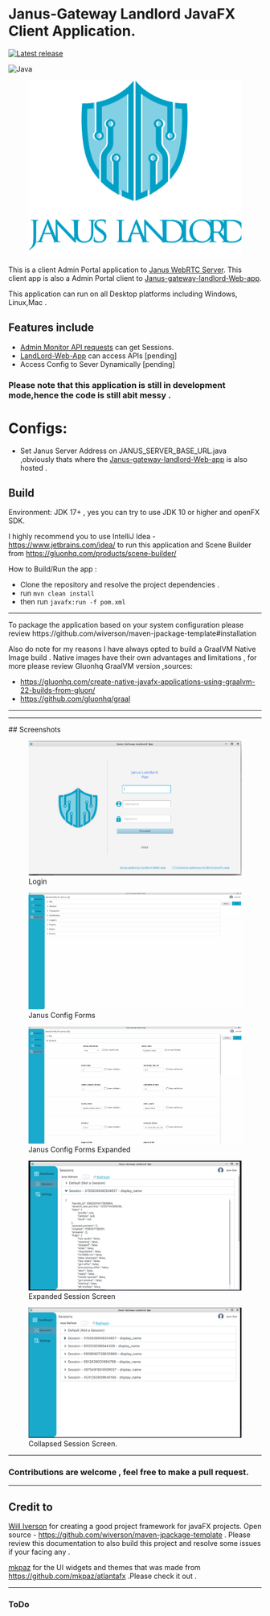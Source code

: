 # Janus-Gateway Landlord JavaFX Client Application.


[![Latest release](https://img.shields.io/badge/version-0.5-blue)](https://img.shields.io/badge/v0.1-tag-green)

![Java](https://img.shields.io/badge/Java-ED8B00?style=for-the-badge&logo=java&logoColor=white)     


<figure>
<img src="wall.png" alt="App Icon."/>

</figure>

This is a client Admin Portal application to [Janus WebRTC Server](https://github.com/meetecho/janus-gateway). 
This client app is also a Admin Portal client to  [Janus-gateway-landlord-Web-app](https://github.com/kinsleykajiva/Janus-gateway-landlord-Web-app). 

This application can run on all Desktop platforms including Windows, Linux,Mac .


## Features include
- [Admin Monitor API requests](https://janus.conf.meetecho.com/docs/admin.html) can get Sessions.
- [LandLord-Web-App](https://github.com/kinsleykajiva/Janus-gateway-landlord-Web-app ) can access APIs [pending] 
- Access Config to Sever Dynamically [pending] 

### Please note that this application is still in development mode,hence the code is still abit messy .

# Configs:
- Set Janus Server Address on JANUS_SERVER_BASE_URL.java ,obviously thats where the  [Janus-gateway-landlord-Web-app](https://github.com/kinsleykajiva/Janus-gateway-landlord-Web-app) is also hosted .

## Build
Environment: JDK  17+ , yes you  can try to use JDK 10 or higher and openFX SDK.

I highly recommend you to use IntelliJ Idea  - https://www.jetbrains.com/idea/   to run this application and Scene Builder from https://gluonhq.com/products/scene-builder/


How to Build/Run the app :
- Clone the repository and resolve the project dependencies .
- run ``mvn clean install ``
- then run ``javafx:run -f pom.xml ``

<hr>
To package the application based on your system configuration please review https://github.com/wiverson/maven-jpackage-template#installation

Also do note for my reasons I have always opted to build a GraalVM Native Image build . Native images have their own advantages and limitations , 
for more please review Gluonhq GraalVM version ,sources: 
- https://gluonhq.com/create-native-javafx-applications-using-graalvm-22-builds-from-gluon/  
- https://github.com/gluonhq/graal

<hr>


<hr>
## Screenshots

<figure>
<img src="screenshots/login.png" alt="Login" />
<figure-caption>Login</figure-caption>
</figure>

<figure>
<img src="screenshots/janusConfig-screen1.png" alt="Janus Config Forms" />
<figure-caption>Janus Config Forms</figure-caption>
</figure>

<figure>
<img src="screenshots/janusConfig-screen2.png" alt="Janus Config Forms" />
<figure-caption>Janus Config Forms Expanded</figure-caption>
</figure>

<figure>
<img src="screenshots/sessions-screen.png" alt="Expanded Session Screen" />
<figure-caption>Expanded Session Screen</figure-caption>
</figure>


<figure>
<img src="screenshots/sessions-screenshot-2.png" alt="Collapsed Session Screen."/>
<figure-caption>Collapsed Session Screen.</figure-caption>
</figure>

<hr>

### Contributions are welcome , feel free to make a pull request.
<hr>

## Credit to 

 [Will Iverson](https://github.com/wiverson)  for creating a good project framework for javaFX projects.  Open source - https://github.com/wiverson/maven-jpackage-template  . Please 
review this documentation to also build  this project and resolve some issues if your facing any .

[mkpaz](https://github.com/mkpaz)   for the UI widgets and themes that was made from https://github.com/mkpaz/atlantafx .Please check it out .

<hr>

### ToDo <br>



